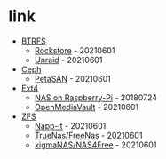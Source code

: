 # link

* [BTRFS](https://en.wikipedia.org/wiki/Btrfs)
    * [Rockstore](http://rockstor.com/) - 20210601
    * [Unraid](https://unraid.net/) - 20210601
* [Ceph](https://en.wikipedia.org/wiki/Ceph_(software))
    * [PetaSAN](http://www.petasan.org) - 20210601
* [Ext4](https://en.wikipedia.org/wiki/Ext4)
    * [NAS on Raspberry-Pi](https://opensource.com/article/18/7/network-attached-storage-Raspberry-Pi) - 20180724
    * [OpenMediaVault](https://www.openmediavault.org/) - 20210601
* [ZFS](https://en.wikipedia.org/wiki/ZFS)
    * [Napp-it](https://www.napp-it.org/downloads/index.html) - 20210601
    * [TrueNas/FreeNas](https://www.freenas.org/download-freenas-release/) - 20210601
    * [xigmaNAS/NAS4Free](https://www.xigmanas.com) - 20210601
